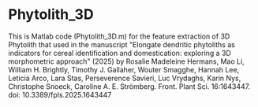 # Phytolith_3D
This is Matlab code (Phytolith_3D.m) for the feature extraction of 3D Phytolith that used in the manuscript 
"Elongate dendritic phytoliths as indicators for cereal identification and domestication: exploring a 3D morphometric approach" (2025)
by Rosalie Madeleine Hermans, Mao Li, William H. Brightly, Timothy J. Gallaher, Wouter Smagghe, Hannah Lee, Leticia Arco, Lara Stas, Perseverence Savieri, Luc Vrydaghs, Karin Nys, Christophe Snoeck, Caroline A. E. Strömberg. Front. Plant Sci. 16:1643447.
doi: 10.3389/fpls.2025.1643447

